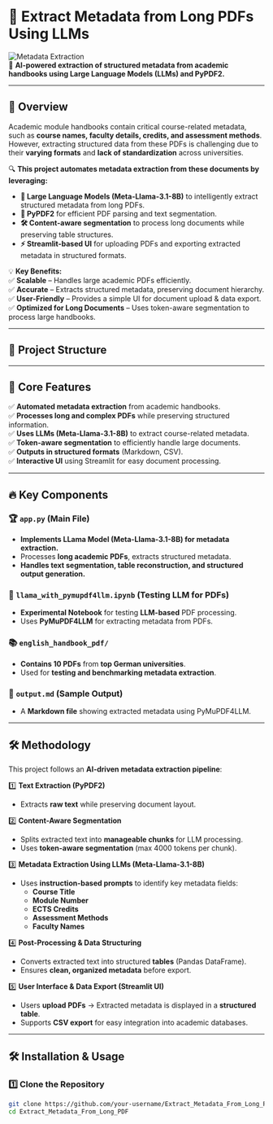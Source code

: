 # 🚀 Extract Metadata from Long PDFs Using LLMs  

![Metadata Extraction](https://img.shields.io/badge/Metadata%20Extraction-LLM%20%7C%20PyMuPDF-brightgreen)  
📄 **AI-powered extraction of structured metadata from academic handbooks using Large Language Models (LLMs) and PyPDF2.**  

---

## 🌟 Overview  

Academic module handbooks contain critical course-related metadata, such as **course names, faculty details, credits, and assessment methods**. However, extracting structured data from these PDFs is challenging due to their **varying formats** and **lack of standardization** across universities.  

🔍 **This project automates metadata extraction from these documents by leveraging:**  
- **🧠 Large Language Models (Meta-Llama-3.1-8B)** to intelligently extract structured metadata from long PDFs.  
- **📄 PyPDF2** for efficient PDF parsing and text segmentation.  
- **🛠 Content-aware segmentation** to process long documents while preserving table structures.  
- **⚡ Streamlit-based UI** for uploading PDFs and exporting extracted metadata in structured formats.  

💡 **Key Benefits:**  
✅ **Scalable** – Handles large academic PDFs efficiently.  
✅ **Accurate** – Extracts structured metadata, preserving document hierarchy.  
✅ **User-Friendly** – Provides a simple UI for document upload & data export.  
✅ **Optimized for Long Documents** – Uses token-aware segmentation to process large handbooks.  

---

## 📂 Project Structure  


---

## 🚀 Core Features  

✅ **Automated metadata extraction** from academic handbooks.  
✅ **Processes long and complex PDFs** while preserving structured information.  
✅ **Uses LLMs (Meta-Llama-3.1-8B)** to extract course-related metadata.  
✅ **Token-aware segmentation** to efficiently handle large documents.  
✅ **Outputs in structured formats** (Markdown, CSV).  
✅ **Interactive UI** using Streamlit for easy document processing.  

---

## 🔥 Key Components  

### 🏆 `app.py` (Main File)  
- **Implements LLama Model (Meta-Llama-3.1-8B) for metadata extraction.**  
- Processes **long academic PDFs**, extracts structured metadata.  
- **Handles text segmentation, table reconstruction, and structured output generation.**  

### 🧪 `llama_with_pymupdf4llm.ipynb` (Testing LLM for PDFs)  
- **Experimental Notebook** for testing **LLM-based** PDF processing.  
- Uses **PyMuPDF4LLM** for extracting metadata from PDFs.  

### 📚 `english_handbook_pdf/`  
- **Contains 10 PDFs** from **top German universities**.  
- Used for **testing and benchmarking metadata extraction**.  

### 📑 `output.md` (Sample Output)  
- A **Markdown file** showing extracted metadata using PyMuPDF4LLM.  

---

## 🛠 Methodology  

This project follows an **AI-driven metadata extraction pipeline**:

1️⃣ **Text Extraction (PyPDF2)**  
   - Extracts **raw text** while preserving document layout.  

2️⃣ **Content-Aware Segmentation**  
   - Splits extracted text into **manageable chunks** for LLM processing.  
   - Uses **token-aware segmentation** (max 4000 tokens per chunk).  

3️⃣ **Metadata Extraction Using LLMs (Meta-Llama-3.1-8B)**  
   - Uses **instruction-based prompts** to identify key metadata fields:  
     - **Course Title**  
     - **Module Number**  
     - **ECTS Credits**  
     - **Assessment Methods**  
     - **Faculty Names**  

4️⃣ **Post-Processing & Data Structuring**  
   - Converts extracted text into structured **tables** (Pandas DataFrame).  
   - Ensures **clean, organized metadata** before export.  

5️⃣ **User Interface & Data Export (Streamlit UI)**  
   - Users **upload PDFs** → Extracted metadata is displayed in a **structured table**.  
   - Supports **CSV export** for easy integration into academic databases.  

---

## 🛠 Installation & Usage  

### 1️⃣ Clone the Repository  

```sh
git clone https://github.com/your-username/Extract_Metadata_From_Long_PDF.git
cd Extract_Metadata_From_Long_PDF
